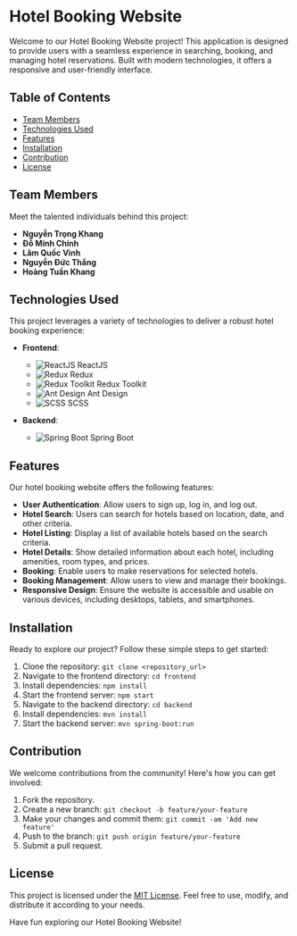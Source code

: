 # Hotel Booking Website

Welcome to our Hotel Booking Website project! This application is designed to provide users with a seamless experience in searching, booking, and managing hotel reservations. Built with modern technologies, it offers a responsive and user-friendly interface.

## Table of Contents
- [Team Members](#team-members)
- [Technologies Used](#technologies-used)
- [Features](#features)
- [Installation](#installation)
- [Contribution](#contribution)
- [License](#license)

## Team Members
Meet the talented individuals behind this project:
- **Nguyễn Trọng Khang**
- **Đỗ Minh Chính**
- **Lâm Quốc Vinh**
- **Nguyễn Đức Thắng**
- **Hoàng Tuấn Khang**

## Technologies Used
This project leverages a variety of technologies to deliver a robust hotel booking experience:
- **Frontend**:
  - ![ReactJS](https://img.icons8.com/color/48/000000/react-native.png) ReactJS
  - ![Redux](https://img.icons8.com/color/48/000000/redux.png) Redux
  - ![Redux Toolkit](https://img.icons8.com/color/48/000000/redux.png) Redux Toolkit
  - ![Ant Design](https://img.icons8.com/color/48/000000/ant-design.png) Ant Design
  - ![SCSS](https://img.icons8.com/color/48/000000/sass.png) SCSS

- **Backend**:
  - ![Spring Boot](https://img.icons8.com/color/48/000000/spring-logo.png) Spring Boot

## Features
Our hotel booking website offers the following features:
- **User Authentication**: Allow users to sign up, log in, and log out.
- **Hotel Search**: Users can search for hotels based on location, date, and other criteria.
- **Hotel Listing**: Display a list of available hotels based on the search criteria.
- **Hotel Details**: Show detailed information about each hotel, including amenities, room types, and prices.
- **Booking**: Enable users to make reservations for selected hotels.
- **Booking Management**: Allow users to view and manage their bookings.
- **Responsive Design**: Ensure the website is accessible and usable on various devices, including desktops, tablets, and smartphones.

## Installation
Ready to explore our project? Follow these simple steps to get started:
1. Clone the repository: `git clone <repository_url>`
2. Navigate to the frontend directory: `cd frontend`
3. Install dependencies: `npm install`
4. Start the frontend server: `npm start`
5. Navigate to the backend directory: `cd backend`
6. Install dependencies: `mvn install`
7. Start the backend server: `mvn spring-boot:run`

## Contribution
We welcome contributions from the community! Here's how you can get involved:
1. Fork the repository.
2. Create a new branch: `git checkout -b feature/your-feature`
3. Make your changes and commit them: `git commit -am 'Add new feature'`
4. Push to the branch: `git push origin feature/your-feature`
5. Submit a pull request.

## License
This project is licensed under the [MIT License](LICENSE). Feel free to use, modify, and distribute it according to your needs.

Have fun exploring our Hotel Booking Website!

